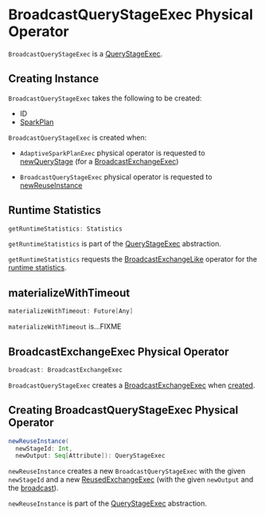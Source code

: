 # BroadcastQueryStageExec Physical Operator

`BroadcastQueryStageExec` is a [QueryStageExec](QueryStageExec.md).

## Creating Instance

`BroadcastQueryStageExec` takes the following to be created:

* <span id="id"> ID
* <span id="plan"> [SparkPlan](SparkPlan.md)

`BroadcastQueryStageExec` is created when:

* `AdaptiveSparkPlanExec` physical operator is requested to [newQueryStage](AdaptiveSparkPlanExec.md#newQueryStage) (for a [BroadcastExchangeExec](BroadcastExchangeExec.md))

* `BroadcastQueryStageExec` physical operator is requested to [newReuseInstance](#newReuseInstance)

## <span id="getRuntimeStatistics"> Runtime Statistics

```scala
getRuntimeStatistics: Statistics
```

`getRuntimeStatistics` is part of the [QueryStageExec](QueryStageExec.md#getRuntimeStatistics) abstraction.

`getRuntimeStatistics` requests the [BroadcastExchangeLike](#broadcast) operator for the [runtime statistics](BroadcastExchangeLike.md#runtimeStatistics).

## <span id="materializeWithTimeout"> materializeWithTimeout

```scala
materializeWithTimeout: Future[Any]
```

`materializeWithTimeout` is...FIXME

## <span id="broadcast"> BroadcastExchangeExec Physical Operator

```scala
broadcast: BroadcastExchangeExec
```

`BroadcastQueryStageExec` creates a [BroadcastExchangeExec](BroadcastExchangeExec.md) when [created](#creating-instance).

## <span id="newReuseInstance"> Creating BroadcastQueryStageExec Physical Operator

```scala
newReuseInstance(
  newStageId: Int,
  newOutput: Seq[Attribute]): QueryStageExec
```

`newReuseInstance` creates a new `BroadcastQueryStageExec` with the given `newStageId` and a new [ReusedExchangeExec](ReusedExchangeExec.md) (with the given `newOutput` and the [broadcast](#broadcast)).

`newReuseInstance` is part of the [QueryStageExec](QueryStageExec.md#newReuseInstance) abstraction.

